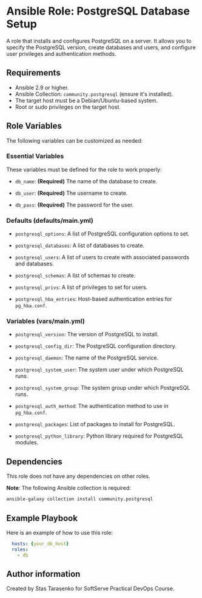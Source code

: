 # Ansible Role: PostgreSQL Database Setup

A role that installs and configures PostgreSQL on a server. It allows you to specify the PostgreSQL version, create databases and users, and configure user privileges and authentication methods.

## Requirements

- Ansible 2.9 or higher.
- Ansible Collection: `community.postgresql` (ensure it's installed).
- The target host must be a Debian/Ubuntu-based system.
- Root or sudo privileges on the target host.

## Role Variables

The following variables can be customized as needed:

### Essential Variables

These variables must be defined for the role to work properly:

- `db_name`: **(Required)** The name of the database to create.

- `db_user`: **(Required)** The username to create.

- `db_pass`: **(Required)** The password for the user.

### Defaults (defaults/main.yml)

- `postgresql_options`: A list of PostgreSQL configuration options to set.

- `postgresql_databases`: A list of databases to create.

- `postgresql_users`: A list of users to create with associated passwords and databases.

- `postgresql_schemas`: A list of schemas to create.

- `postgresql_privs`: A list of privileges to set for users.

- `postgresql_hba_entries`: Host-based authentication entries for `pg_hba.conf`.


### Variables (vars/main.yml)

- `postgresql_version`: The version of PostgreSQL to install.

- `postgresql_config_dir`: The PostgreSQL configuration directory.

- `postgresql_daemon`: The name of the PostgreSQL service.

- `postgresql_system_user`: The system user under which PostgreSQL runs.

- `postgresql_system_group`: The system group under which PostgreSQL runs.

- `postgresql_auth_method`: The authentication method to use in `pg_hba.conf`.

- `postgresql_packages`: List of packages to install for PostgreSQL.

- `postgresql_python_library`: Python library required for PostgreSQL modules.


## Dependencies

This role does not have any dependencies on other roles.

**Note**: The following Ansible collection is required:
```bash
ansible-galaxy collection install community.postgresql
``` 
## Example Playbook

Here is an example of how to use this role:
```yml
  hosts: {your_db_host}
  roles:
    - db
```
## Author information
Created by Stas Tarasenko for SoftServe Practical DevOps Course.



